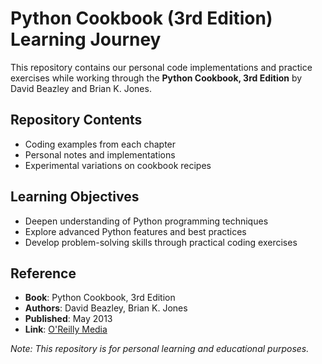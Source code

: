 # Python Cookbook (3rd Edition) Learning Journey

This repository contains our personal code implementations and practice exercises while working through the **Python Cookbook, 3rd Edition** by David Beazley and Brian K. Jones.

## Repository Contents

- Coding examples from each chapter
- Personal notes and implementations
- Experimental variations on cookbook recipes

## Learning Objectives

- Deepen understanding of Python programming techniques
- Explore advanced Python features and best practices
- Develop problem-solving skills through practical coding exercises

## Reference

- **Book**: Python Cookbook, 3rd Edition
- **Authors**: David Beazley, Brian K. Jones
- **Published**: May 2013
- **Link**: [O'Reilly Media](https://www.oreilly.com/library/view/python-cookbook-3rd/9781449357337/)

*Note: This repository is for personal learning and educational purposes.*